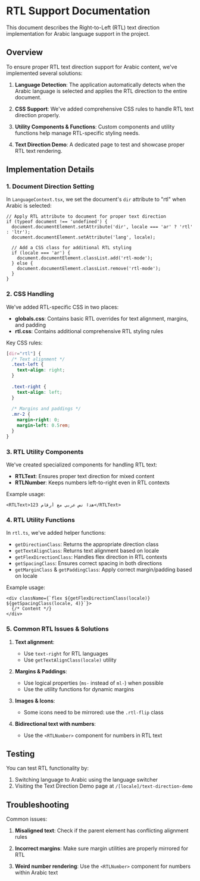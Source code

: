 # RTL Support Documentation

This document describes the Right-to-Left (RTL) text direction implementation for Arabic language support in the project.

## Overview

To ensure proper RTL text direction support for Arabic content, we've implemented several solutions:

1. **Language Detection**: The application automatically detects when the Arabic language is selected and applies the RTL direction to the entire document.

2. **CSS Support**: We've added comprehensive CSS rules to handle RTL text direction properly.

3. **Utility Components & Functions**: Custom components and utility functions help manage RTL-specific styling needs.

4. **Text Direction Demo**: A dedicated page to test and showcase proper RTL text rendering.

## Implementation Details

### 1. Document Direction Setting

In `LanguageContext.tsx`, we set the document's `dir` attribute to "rtl" when Arabic is selected:

```tsx
// Apply RTL attribute to document for proper text direction
if (typeof document !== 'undefined') {
  document.documentElement.setAttribute('dir', locale === 'ar' ? 'rtl' : 'ltr');
  document.documentElement.setAttribute('lang', locale);
  
  // Add a CSS class for additional RTL styling
  if (locale === 'ar') {
    document.documentElement.classList.add('rtl-mode');
  } else {
    document.documentElement.classList.remove('rtl-mode');
  }
}
```

### 2. CSS Handling

We've added RTL-specific CSS in two places:

- **globals.css**: Contains basic RTL overrides for text alignment, margins, and padding
- **rtl.css**: Contains additional comprehensive RTL styling rules

Key CSS rules:
```css
[dir="rtl"] {
  /* Text alignment */
  .text-left {
    text-align: right;
  }
  
  .text-right {
    text-align: left;
  }
  
  /* Margins and paddings */
  .mr-2 {
    margin-right: 0;
    margin-left: 0.5rem;
  }
}
```

### 3. RTL Utility Components

We've created specialized components for handling RTL text:

- **RTLText**: Ensures proper text direction for mixed content
- **RTLNumber**: Keeps numbers left-to-right even in RTL contexts

Example usage:
```tsx
<RTLText>هذا نص عربي مع أرقام 123</RTLText>
```

### 4. RTL Utility Functions

In `rtl.ts`, we've added helper functions:
- `getDirectionClass`: Returns the appropriate direction class
- `getTextAlignClass`: Returns text alignment based on locale
- `getFlexDirectionClass`: Handles flex direction in RTL contexts
- `getSpacingClass`: Ensures correct spacing in both directions
- `getMarginClass` & `getPaddingClass`: Apply correct margin/padding based on locale

Example usage:
```tsx
<div className={`flex ${getFlexDirectionClass(locale)} ${getSpacingClass(locale, 4)}`}>
  {/* Content */}
</div>
```

### 5. Common RTL Issues & Solutions

1. **Text alignment**: 
   - Use `text-right` for RTL languages
   - Use `getTextAlignClass(locale)` utility

2. **Margins & Paddings**:
   - Use logical properties (`ms-` instead of `ml-`) when possible
   - Use the utility functions for dynamic margins

3. **Images & Icons**:
   - Some icons need to be mirrored: use the `.rtl-flip` class

4. **Bidirectional text with numbers**:
   - Use the `<RTLNumber>` component for numbers in RTL text

## Testing

You can test RTL functionality by:
1. Switching language to Arabic using the language switcher
2. Visiting the Text Direction Demo page at `/[locale]/text-direction-demo`

## Troubleshooting

Common issues:

1. **Misaligned text**: Check if the parent element has conflicting alignment rules

2. **Incorrect margins**: Make sure margin utilities are properly mirrored for RTL

3. **Weird number rendering**: Use the `<RTLNumber>` component for numbers within Arabic text
